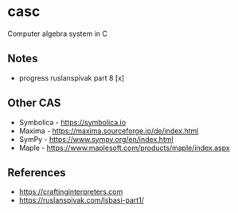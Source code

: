 # casc

Computer algebra system in C

## Notes
- progress ruslanspivak part 8 [x]

## Other CAS
- Symbolica - https://symbolica.io
- Maxima - https://maxima.sourceforge.io/de/index.html
- SymPy - https://www.sympy.org/en/index.html
- Maple - https://www.maplesoft.com/products/maple/index.aspx

## References
- https://craftinginterpreters.com
- https://ruslanspivak.com/lsbasi-part1/